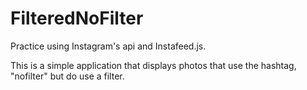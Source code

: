 # FilteredNoFilter
Practice using Instagram's api and Instafeed.js. 

This is a simple application that displays photos that use the hashtag, "nofilter" but do use a filter.

